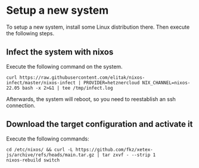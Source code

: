 
# Setup a new system

To setup a new system, install some Linux distribution there. Then execute the following steps.

## Infect the system with nixos

Execute the following command on the system.

```
curl https://raw.githubusercontent.com/elitak/nixos-infect/master/nixos-infect | PROVIDER=hetznercloud NIX_CHANNEL=nixos-22.05 bash -x 2>&1 | tee /tmp/infect.log
```

Afterwards, the system will reboot, so you need to reestablish an ssh connection.

## Download the target configuration and activate it

Execute the following commands:

```
cd /etc/nixos/ && curl -L https://github.com/fkz/xetex-js/archive/refs/heads/main.tar.gz | tar zxvf - --strip 1
nixos-rebuild switch
```
